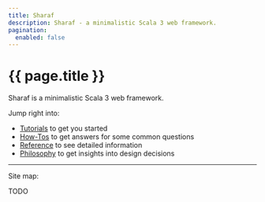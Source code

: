 ```yaml
---
title: Sharaf
description: Sharaf - a minimalistic Scala 3 web framework.
pagination:
  enabled: false
---
```


# {{ page.title }}

Sharaf is a minimalistic Scala 3 web framework.
  
Jump right into:
- [Tutorials](/tutorials) to get you started
- [How-Tos](/howtos) to get answers for some common questions
- [Reference](/reference) to see detailed information
- [Philosophy](/philosophy) to get insights into design decisions

---
Site map:

TODO







